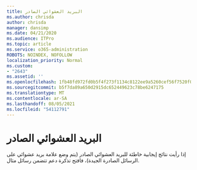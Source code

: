 ```yaml
---
title: البريد العشوائي الصادر
ms.author: chrisda
author: chrisda
manager: dansimp
ms.date: 04/21/2020
ms.audience: ITPro
ms.topic: article
ms.service: o365-administration
ROBOTS: NOINDEX, NOFOLLOW
localization_priority: Normal
ms.custom:
- "2643"
ms.assetid: ''
ms.openlocfilehash: 1fb48fd972fd0b5f4f273f1134c8122ee9a5260cef56f7520f0da066cb230012
ms.sourcegitcommit: b5f7da89a650d2915dc652449623c78be6247175
ms.translationtype: MT
ms.contentlocale: ar-SA
ms.lasthandoff: 08/05/2021
ms.locfileid: "54112791"
---
```

# <a name="outbound-spam"></a>البريد العشوائي الصادر

إذا رأيت نتائج إيجابية خاطئة للبريد العشوائي الصادر (يتم وضع علامة بريد عشوائي على الرسائل الصادرة الجيدة)، فافتح تذكرة دعم تتضمن رسائل مثال.
